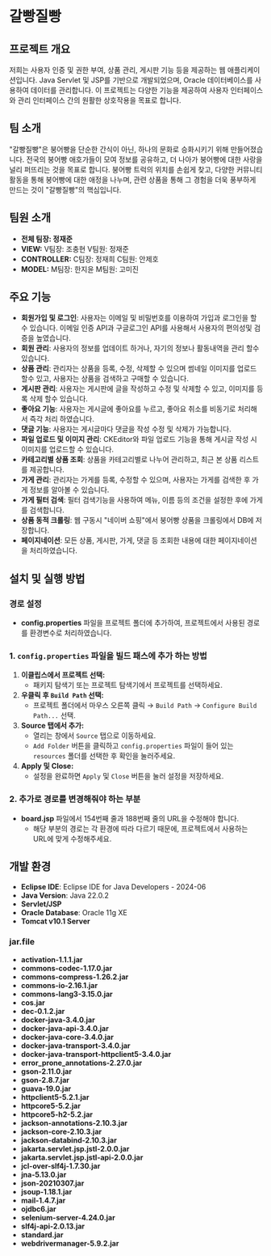 # 갈빵질빵

## 프로젝트 개요
저희는 사용자 인증 및 권한 부여, 상품 관리, 게시판 기능 등을 제공하는 웹 애플리케이션입니다. 
Java Servlet 및 JSP를 기반으로 개발되었으며, Oracle 데이터베이스를 사용하여 데이터를 관리합니다. 
이 프로젝트는 다양한 기능을 제공하여 사용자 인터페이스와 관리 인터페이스 간의 원활한 상호작용을 목표로 합니다.

## 팀 소개
"갈빵질빵"은 붕어빵을 단순한 간식이 아닌, 하나의 문화로 승화시키기 위해 만들어졌습니다. 
전국의 붕어빵 애호가들이 모여 정보를 공유하고, 더 나아가 붕어빵에 대한 사랑을 널리 퍼뜨리는 것을 목표로 합니다. 
붕어빵 트럭의 위치를 손쉽게 찾고, 다양한 커뮤니티 활동을 통해 붕어빵에 대한 애정을 나누며, 관련 상품을 통해 그 경험을 더욱 풍부하게 만드는 것이 "갈빵질빵"의 핵심입니다.

## 팀원 소개
- **전체 팀장: 정재준**
- **VIEW:** 
V팀장: 조충현
V팀원: 정재준 
- **CONTROLLER:**
C팀장: 정재희
C팀원: 안제호
- **MODEL:**
M팀장: 한지윤
M팀원: 고미진 

## 주요 기능
- **회원가입 및 로그인**: 사용자는 이메일 및 비밀번호를 이용하여 가입과 로그인을 할 수 있습니다. 이메일 인증 API과 구글로그인 API를 사용해서 사용자의 편의성및 검증을 높였습니다.
- **회원 관리**: 사용자의 정보를 업데이트 하거나, 자기의 정보나 활동내역을 관리 할수 있습니다.
- **상품 관리**: 관리자는 상품을 등록, 수정, 삭제할 수 있으며 썸네일 이미지를 업로드 할수 있고, 사용자는 상품을 검색하고 구매할 수 있습니다.
- **게시판 관리**: 사용자는 게시판에 글을 작성하고 수정 및 삭제할 수 있고, 이미지를 등록 삭제 할수 있습니다.
- **좋아요 기능**: 사용자는 게시글에 좋아요를 누르고, 좋아요 취소를 비동기로 처리해서 즉각 처리 하였습니다.
- **댓글 기능**: 사용자는 게시글마다 댓글을 작성 수정 및 삭제가 가능합니다. 
- **파일 업로드 및 이미지 관리**: CKEditor와 파일 업로드 기능을 통해 게시글 작성 시 이미지를 업로드할 수 있습니다.
- **카테고리별 상품 조회**: 상품을 카테고리별로 나누어 관리하고, 최근 본 상품 리스트를 제공합니다.
- **가게 관리**: 관리자는 가게를 등록, 수정할 수 있으며, 사용자는 가게를 검색한 후 가게 정보를 알아볼 수 있습니다.
- **가게 필터 검색**: 필터 검색기능을 사용하여 메뉴, 이름 등의 조건을 설정한 후에 가게를 검색합니다.
- **상품 동적 크롤링**: 웹 구동시 "네이버 쇼핑"에서 붕어빵 상품을 크롤링에서 DB에 저장합니다.
- **페이지네이션**: 모든 상품, 게시판, 가게, 댓글 등 조회한 내용에 대한 페이지네이션을 처리하였습니다. 

## 설치 및 실행 방법

### 경로 설정
- **config.properties** 파일을 프로젝트 폴더에 추가하여, 프로젝트에서 사용된 경로를 환경변수로 처리하였습니다.

### 1. `config.properties` 파일을 빌드 패스에 추가 하는 방법

1. **이클립스에서 프로젝트 선택:**
   - 패키지 탐색기 또는 프로젝트 탐색기에서 프로젝트를 선택하세요.
2. **우클릭 후 `Build Path` 선택:**
   - 프로젝트 폴더에서 마우스 오른쪽 클릭 → `Build Path` → `Configure Build Path...` 선택.
3. **Source 탭에서 추가:**
   - 열리는 창에서 `Source` 탭으로 이동하세요.
   - `Add Folder` 버튼을 클릭하고 `config.properties` 파일이 들어 있는 `resources` 폴더를 선택한 후 확인을 눌러주세요.
4. **Apply 및 Close:**
   - 설정을 완료하면 `Apply` 및 `Close` 버튼을 눌러 설정을 저장하세요.
   
### 2. 추가로 경로를 변경해줘야 하는 부분 

- **board.jsp** 파일에서 154번째 줄과 188번째 줄의 URL을 수정해야 합니다.
  - 해당 부분의 경로는 각 환경에 따라 다르기 때문에, 프로젝트에서 사용하는 URL에 맞게 수정해주세요.  


## 개발 환경
- **Eclipse IDE**: Eclipse IDE for Java Developers - 2024-06
- **Java Version**: Java 22.0.2
- **Servlet/JSP**
- **Oracle Database**: Oracle 11g XE
- **Tomcat v10.1 Server**

### jar.file
- **activation-1.1.1.jar**
- **commons-codec-1.17.0.jar**
- **commons-compress-1.26.2.jar**
- **commons-io-2.16.1.jar**
- **commons-lang3-3.15.0.jar**
- **cos.jar**
- **dec-0.1.2.jar**
- **docker-java-3.4.0.jar**
- **docker-java-api-3.4.0.jar**
- **docker-java-core-3.4.0.jar**
- **docker-java-transport-3.4.0.jar**
- **docker-java-transport-httpclient5-3.4.0.jar**
- **error_prone_annotations-2.27.0.jar**
- **gson-2.11.0.jar**
- **gson-2.8.7.jar**
- **guava-19.0.jar**
- **httpclient5-5.2.1.jar**
- **httpcore5-5.2.jar**
- **httpcore5-h2-5.2.jar**
- **jackson-annotations-2.10.3.jar**
- **jackson-core-2.10.3.jar**
- **jackson-databind-2.10.3.jar**
- **jakarta.servlet.jsp.jstl-2.0.0.jar**
- **jakarta.servlet.jsp.jstl-api-2.0.0.jar**
- **jcl-over-slf4j-1.7.30.jar**
- **jna-5.13.0.jar**
- **json-20210307.jar**
- **jsoup-1.18.1.jar**
- **mail-1.4.7.jar**
- **ojdbc6.jar**
- **selenium-server-4.24.0.jar**
- **slf4j-api-2.0.13.jar**
- **standard.jar**
- **webdrivermanager-5.9.2.jar**



